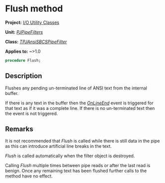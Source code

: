 # Flush method

**Project:** [I/O Utility Classes](../API.md)

**Unit:** [_PJPipeFilters_](./PJPipeFilters.md)

**Class:** [_TPJAnsiSBCSPipeFilter_](./TPJAnsiSBCSPipeFilter.md)

**Applies to:** ~>1.0

```pascal
procedure Flush;
```

## Description

Flushes any pending un-terminated line of ANSI text from the internal buffer.

If there is any text in the buffer then the [_OnLineEnd_](./TPJAnsiSBCSPipeFilter-OnLineEnd.md) event is triggered for that text as if it was a complete line. If there is no un-terminated text then the event is not triggered.

## Remarks

It is not recommended that _Flush_ is called while there is still data in the pipe as this can introduce artificial line breaks in the text.

_Flush_ is called automatically when the filter object is destroyed.

Calling _Flush_ multiple times between pipe reads or after the last read is benign. Once any remaining text has been flushed further calls to the method have no effect.
